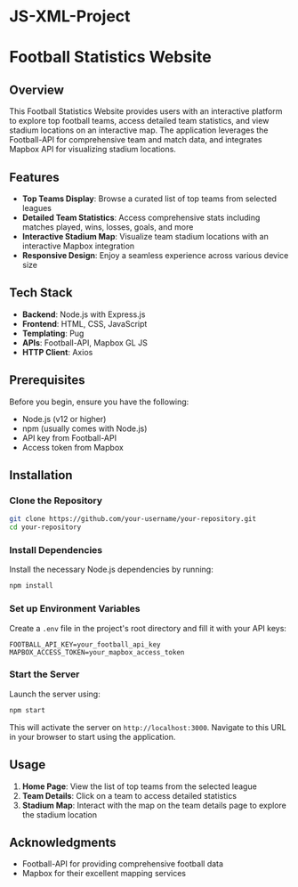 # JS-XML-Project

# Football Statistics Website

## Overview

This Football Statistics Website provides users with an interactive platform to explore top football teams, access detailed team statistics, and view stadium locations on an interactive map. The application leverages the Football-API for comprehensive team and match data, and integrates Mapbox API for visualizing stadium locations.

## Features

- **Top Teams Display**: Browse a curated list of top teams from selected leagues
- **Detailed Team Statistics**: Access comprehensive stats including matches played, wins, losses, goals, and more
- **Interactive Stadium Map**: Visualize team stadium locations with an interactive Mapbox integration
- **Responsive Design**: Enjoy a seamless experience across various device size

## Tech Stack

- **Backend**: Node.js with Express.js
- **Frontend**: HTML, CSS, JavaScript
- **Templating**: Pug
- **APIs**: Football-API, Mapbox GL JS
- **HTTP Client**: Axios

## Prerequisites

Before you begin, ensure you have the following:

- Node.js (v12 or higher)
- npm (usually comes with Node.js)
- API key from Football-API
- Access token from Mapbox

## Installation

### Clone the Repository

```bash
git clone https://github.com/your-username/your-repository.git
cd your-repository
```

### Install Dependencies

Install the necessary Node.js dependencies by running:

```bash
npm install
```

### Set up Environment Variables

Create a `.env` file in the project's root directory and fill it with your API keys:

```plaintext
FOOTBALL_API_KEY=your_football_api_key
MAPBOX_ACCESS_TOKEN=your_mapbox_access_token
```

### Start the Server

Launch the server using:

```bash
npm start
```

This will activate the server on `http://localhost:3000`. Navigate to this URL in your browser to start using the application.

## Usage

1. **Home Page**: View the list of top teams from the selected league
2. **Team Details**: Click on a team to access detailed statistics
3. **Stadium Map**: Interact with the map on the team details page to explore the stadium location

## Acknowledgments

- Football-API for providing comprehensive football data
- Mapbox for their excellent mapping services   

